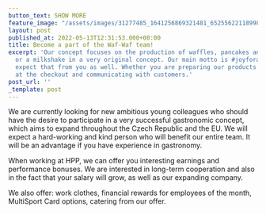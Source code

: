 ```yaml
---
button_text: SHOW MORE
feature_image: "/assets/images/31277485_1641256869321481_6525562211899801600_o.jpg"
layout: post
published_at: 2022-05-13T12:31:53.000+00:00
title: Become a part of the Waf-Waf team!
excerpt: 'Our concept focuses on the production of waffles, pancakes and pancakes
  or a milkshake in a very original concept. Our main motto is #joyforall and we will
  expect that from you as well. Whether you are preparing our products or working
  at the checkout and communicating with customers.'
post_url: ''
_template: post
---
```

We are currently looking for new ambitious young colleagues who should have the desire to participate in a very successful gastronomic concept, which aims to expand throughout the Czech Republic and the EU. We will expect a hard-working and kind person who will benefit our entire team. It will be an advantage if you have experience in gastronomy.

When working at HPP, we can offer you interesting earnings and performance bonuses. We are interested in long-term cooperation and also in the fact that your salary will grow, as well as our expanding company.

We also offer: work clothes, financial rewards for employees of the month, MultiSport Card options, catering from our offer.